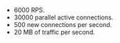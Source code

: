 * 6000 RPS.
* 30000 parallel active connections.
* 500 new connections per second.
* 20 MB of traffic per second.